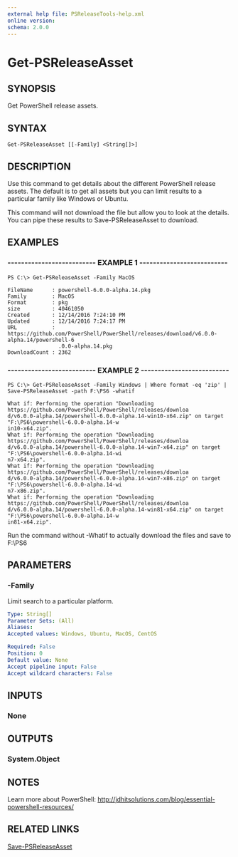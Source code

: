 ```yaml
---
external help file: PSReleaseTools-help.xml
online version: 
schema: 2.0.0
---
```


# Get-PSReleaseAsset

## SYNOPSIS
Get PowerShell release assets.

## SYNTAX

```
Get-PSReleaseAsset [[-Family] <String[]>]
```

## DESCRIPTION
Use this command to get details about the different PowerShell release assets. The default is to get all assets but you can limit results to a particular family like Windows or Ubuntu.

This command will not download the file but allow you to look at the details. You can pipe these results to Save-PSReleaseAsset to download.

## EXAMPLES

### -------------------------- EXAMPLE 1 --------------------------
```
PS C:\> Get-PSReleaseAsset -Family MacOS

FileName      : powershell-6.0.0-alpha.14.pkg
Family        : MacOS
Format        : pkg
size          : 40461050
Created       : 12/14/2016 7:24:10 PM
Updated       : 12/14/2016 7:24:17 PM
URL           : https://github.com/PowerShell/PowerShell/releases/download/v6.0.0-alpha.14/powershell-6
                .0.0-alpha.14.pkg
DownloadCount : 2362

```
### -------------------------- EXAMPLE 2 --------------------------
```
PS C:\> Get-PSReleaseAsset -Family Windows | Where format -eq 'zip' | Save-PSReleaseAsset -path F:\PS6 -whatif

What if: Performing the operation "Downloading https://github.com/PowerShell/PowerShell/releases/downloa
d/v6.0.0-alpha.14/powershell-6.0.0-alpha.14-win10-x64.zip" on target "F:\PS6\powershell-6.0.0-alpha.14-w
in10-x64.zip".
What if: Performing the operation "Downloading https://github.com/PowerShell/PowerShell/releases/downloa
d/v6.0.0-alpha.14/powershell-6.0.0-alpha.14-win7-x64.zip" on target "F:\PS6\powershell-6.0.0-alpha.14-wi
n7-x64.zip".
What if: Performing the operation "Downloading https://github.com/PowerShell/PowerShell/releases/downloa
d/v6.0.0-alpha.14/powershell-6.0.0-alpha.14-win7-x86.zip" on target "F:\PS6\powershell-6.0.0-alpha.14-wi
n7-x86.zip".
What if: Performing the operation "Downloading https://github.com/PowerShell/PowerShell/releases/downloa
d/v6.0.0-alpha.14/powershell-6.0.0-alpha.14-win81-x64.zip" on target "F:\PS6\powershell-6.0.0-alpha.14-w
in81-x64.zip".
```
Run the command without -Whatif to actually download the files and save to F:\PS6
## PARAMETERS

### -Family
Limit search to a particular platform.

```yaml
Type: String[]
Parameter Sets: (All)
Aliases: 
Accepted values: Windows, Ubuntu, MacOS, CentOS

Required: False
Position: 0
Default value: None
Accept pipeline input: False
Accept wildcard characters: False
```

## INPUTS

### None

## OUTPUTS

### System.Object

## NOTES

Learn more about PowerShell:
http://jdhitsolutions.com/blog/essential-powershell-resources/


## RELATED LINKS
[Save-PSReleaseAsset]()
